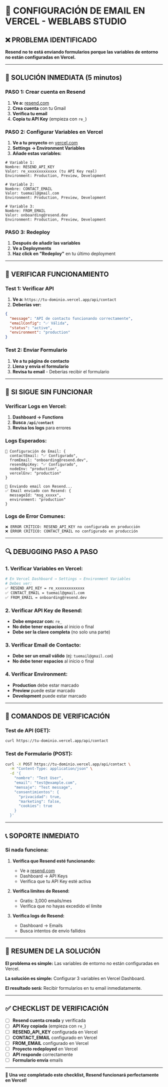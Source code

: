 # 🚀 CONFIGURACIÓN DE EMAIL EN VERCEL - WEBLABS STUDIO

## ❌ **PROBLEMA IDENTIFICADO**

**Resend no te está enviando formularios porque las variables de entorno no están configuradas en Vercel.**

---

## 🔧 **SOLUCIÓN INMEDIATA (5 minutos)**

### **PASO 1: Crear cuenta en Resend**
1. **Ve a:** [resend.com](https://resend.com)
2. **Crea cuenta** con tu Gmail
3. **Verifica tu email**
4. **Copia tu API Key** (empieza con `re_`)

### **PASO 2: Configurar Variables en Vercel**
1. **Ve a tu proyecto** en [vercel.com](https://vercel.com)
2. **Settings → Environment Variables**
3. **Añade estas variables:**

```env
# Variable 1:
Nombre: RESEND_API_KEY
Valor: re_xxxxxxxxxxxxx (tu API Key real)
Environment: Production, Preview, Development

# Variable 2:
Nombre: CONTACT_EMAIL
Valor: tuemail@gmail.com
Environment: Production, Preview, Development

# Variable 3:
Nombre: FROM_EMAIL
Valor: onboarding@resend.dev
Environment: Production, Preview, Development
```

### **PASO 3: Redeploy**
1. **Después de añadir las variables**
2. **Ve a Deployments**
3. **Haz click en "Redeploy"** en tu último deployment

---

## 🧪 **VERIFICAR FUNCIONAMIENTO**

### **Test 1: Verificar API**
1. **Ve a:** `https://tu-dominio.vercel.app/api/contact`
2. **Deberías ver:**
```json
{
  "message": "API de contacto funcionando correctamente",
  "emailConfig": "✅ Válida",
  "status": "active",
  "environment": "production"
}
```

### **Test 2: Enviar Formulario**
1. **Ve a tu página de contacto**
2. **Llena y envía el formulario**
3. **Revisa tu email** - Deberías recibir el formulario

---

## 🚨 **SI SIGUE SIN FUNCIONAR**

### **Verificar Logs en Vercel:**
1. **Dashboard → Functions**
2. **Busca `/api/contact`**
3. **Revisa los logs** para errores

### **Logs Esperados:**
```
🔧 Configuración de Email: {
  contactEmail: "✅ Configurado",
  fromEmail: "onboarding@resend.dev",
  resendApiKey: "✅ Configurado",
  nodeEnv: "production",
  vercelEnv: "production"
}

📧 Enviando email con Resend...
✅ Email enviado con Resend: {
  messageId: "msg_xxxxx",
  environment: "production"
}
```

### **Logs de Error Comunes:**
```
❌ ERROR CRÍTICO: RESEND_API_KEY no configurada en producción
❌ ERROR CRÍTICO: CONTACT_EMAIL no configurado en producción
```

---

## 🔍 **DEBUGGING PASO A PASO**

### **1. Verificar Variables en Vercel:**
```bash
# En Vercel Dashboard → Settings → Environment Variables
# Debes ver:
✅ RESEND_API_KEY = re_xxxxxxxxxxxxx
✅ CONTACT_EMAIL = tuemail@gmail.com
✅ FROM_EMAIL = onboarding@resend.dev
```

### **2. Verificar API Key de Resend:**
- **Debe empezar con:** `re_`
- **No debe tener espacios** al inicio o final
- **Debe ser la clave completa** (no solo una parte)

### **3. Verificar Email de Contacto:**
- **Debe ser un email válido** (ej: `tuemail@gmail.com`)
- **No debe tener espacios** al inicio o final

### **4. Verificar Environment:**
- **Production** debe estar marcado
- **Preview** puede estar marcado
- **Development** puede estar marcado

---

## 🚀 **COMANDOS DE VERIFICACIÓN**

### **Test de API (GET):**
```bash
curl https://tu-dominio.vercel.app/api/contact
```

### **Test de Formulario (POST):**
```bash
curl -X POST https://tu-dominio.vercel.app/api/contact \
  -H "Content-Type: application/json" \
  -d '{
    "nombre": "Test User",
    "email": "test@example.com",
    "mensaje": "Test message",
    "consentimientos": {
      "privacidad": true,
      "marketing": false,
      "cookies": true
    }
  }'
```

---

## 📞 **SOPORTE INMEDIATO**

### **Si nada funciona:**
1. **Verifica que Resend esté funcionando:**
   - Ve a [resend.com](https://resend.com)
   - Dashboard → API Keys
   - Verifica que tu API Key esté activa

2. **Verifica límites de Resend:**
   - Gratis: 3,000 emails/mes
   - Verifica que no hayas excedido el límite

3. **Verifica logs de Resend:**
   - Dashboard → Emails
   - Busca intentos de envío fallidos

---

## 🎯 **RESUMEN DE LA SOLUCIÓN**

**El problema es simple:** Las variables de entorno no están configuradas en Vercel.

**La solución es simple:** Configurar 3 variables en Vercel Dashboard.

**El resultado será:** Recibir formularios en tu email inmediatamente.

---

## ✅ **CHECKLIST DE VERIFICACIÓN**

- [ ] **Resend cuenta creada** y verificada
- [ ] **API Key copiada** (empieza con `re_`)
- [ ] **RESEND_API_KEY** configurada en Vercel
- [ ] **CONTACT_EMAIL** configurado en Vercel
- [ ] **FROM_EMAIL** configurado en Vercel
- [ ] **Proyecto redeployed** en Vercel
- [ ] **API responde** correctamente
- [ ] **Formulario envía** emails

---

**🎉 Una vez completado este checklist, Resend funcionará perfectamente en Vercel!**
